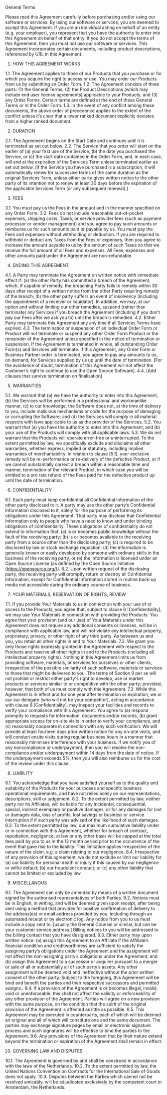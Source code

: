 General Terms

Please read this Agreement carefully before purchasing and/or using our software or services. By using our software or servces, you are deemed to accept this Agreement. If you are an individual acting on behalf of an entity (e.g. your employer), you represent that you have the authority to enter into this Agreement on behalf of that entity. If you do not accept the terms of this Agreement, then you must not use our software or services.  This Agreement incorporates certain documents, including product descriptions, referenced by URL in this Agreement.

1. HOW THIS AGREEMENT WORKS

1.1.	The Agreement applies to those of our Products that you purchase or for which you acquire the right to access or use. You may order our Products from us by submitting an Order Form.
1.2. The Agreement consists of three parts: (1) the General Terms; (2) the Product Descriptions (which may include end user license agreements) applicable to your Products; and (3) any Order Forms. Certain terms are defined at the end of these General Terms or in the Order Form. 
1.3. In the event of any conflict among these documents, the above order of precedence applies to the extent of the conflict unless it’s clear that a lower ranked document explicitly deviates from a higher ranked document.

2. DURATION

2.1. The Agreement begins on the Start Date and continues until it is terminated as set out below.
2.2. The Service that you order will start on the earlier of (a) your first use of the Service, (b) the date you purchased the Service, or (c) the start date contained in the Order Form, and, in each case, will end at the expiration of the Services Term unless terminated earlier as set out below. [If the Service you have purchased is a subscription, it will automatically renew for successive terms of the same duration as the original Services Term, unless either party gives written notice to the other party of its intention not to renew at least 30 days before the expiration of the applicable Services Term (or any subsequent renewal).]

3. FEES

3.1. You must pay us the Fees in the amount and in the manner specified on any Order Form.
3.2. Fees do not include reasonable out-of-pocket expenses, shipping costs, Taxes, or service provider fees (such as payment processor or vendor management) and you agree to pay such amounts or reimburse us for such amounts paid or payable by us. You must pay the Fees and expenses without withholding or deduction. If you are required to withhold or deduct any Taxes from the Fees or expenses, then you agree to increase the amount payable to us by the amount of such Taxes so that we receive the full amount of all Fees and expenses. All Fees, expenses and other amounts paid under the Agreement are non-refundable.

4. ENDING THIS AGREEMENT

4.1. A Party may terminate the Agreement on written notice with immediate effect if: (a) the other Party has committed a breach of the Agreement, which, if capable of remedy, the breaching Party fails to remedy within 30 days after receipt of a written notice from the other Party requiring remedy of the breach; (b) the other party suffers an event of insolvency (including the appointment of a receiver or liquidator). In addition, we may, at our option and without limiting our other remedies, suspend (rather than terminate) any Services if you breach the Agreement (including if you don’t pay our Fees after we ask you to) until the breach is remedied.
4.2. Either Party may terminate this Agreement any any time if all Services Terms have expired.
4.3. The termination or suspension of an individual Order Form or Product will not terminate or suspend any other Order Form Product or the remainder of the Agreement unless specified in the notice of termination or suspension. If the Agreement is terminated in whole, all outstanding Order Form(s) and Services will terminate. If this Agreement, any Order Form or Business Partner order is terminated, you agree to pay any amounts to us, on demand, for Services supplied by us up until the date of termination. [For the avoidance of doubt, termination of this Agreement will not affect the Customer’s right to continue to use the Open Source Software].
4.4. [Add clauses that survive termination on finalisation]

5. WARRANTIES

5.1. We warrant that (a) we have the authority to enter into this Agreement, (b) the Services will be performed in a professional and workmanlike manner, (c) to our knowledge, the Software does not, at the time of delivery to you, include malicious mechanisms or code for the purpose of damaging or corrupting the Software; and (d) the Services will comply in all material respects with laws applicable to us as the provider of the Services.
5.2. You warrant that (a) you have the authority to enter into this Agreement, and (b) your use of the Products will comply with all applicable laws.
5.3. We do not warrant that the Products will operate error-free or uninterrupted. To the extent permitted by law, we specifically exclude and disclaims all other warranties, whether express, implied or statutory, including implied warranties of merchantability. In relation to clause [5.1], your exclusive remedy will be re-performance or re-delivery of the defective Product, or if we cannot substantially correct a breach within a reasonable time and manner, termination of the relevant Product, in which case you will be entitled to a pro rata refund of the Fees paid for the defective product up until the date of termination.

6. CONFIDENTIALITY

6.1. Each party must keep confidential all Confidential Information of the other party disclosed to it.  A party may use the other party’s Confidential Information disclosed to it, solely for the purpose of performing its obligations under this Agreement.  That party may disclose that Confidential Information only to people who have a need to know and under binding obligations of confidentiality. These obligations of confidentiality do not extend to information that: (a) is or becomes public knowledge without the fault of the receiving party; (b) is or becomes available to the receiving party from a source other than the disclosing party; (c) is required to be disclosed by law or stock exchange regulation; (d) the information is generally known or easily developed by someone with ordinary skills in the business of the receiving party, or (e) the information is licensed under an Open Source License (as defined by the Open Source Initiative (https://opensource.org/)).
6.2. Upon written request of the disclosing party, the receiving party will promptly return or destroy all Confidential Information, except for Confidential Information stored in routine back-up media not accessible during the ordinary course of business.

7. YOUR MATERIALS, RESERVATION OF RIGHTS, REVIEW

7.1. If you provide Your Materials to us in connection with your use of or access to the Products, you agree that, subject to clause 6 [Confidentiality], we may use Your Materials in connection with providing the Products. You agree that your provision (and our use) of Your Materials under this Agreement does not require any additional consents or licenses, will be in compliance with applicable law, and will not violate any intellectual property, proprietary, privacy, or other right of any third party. As between us and you, you retain all other rights in and to Your Materials.
7.2. We grant you only those rights expressly granted in the Agreement with respect to the Products and reserve all other rights in and to the Products (including all intellectual property rights). Nothing in this Agreement limits us from providing software, materials, or services for ourselves or other clients, irrespective of the possible similarity of such software, materials or services to those that might be delivered to you. The terms of Section 9 per se will not prohibit or restrict either party's right to develop, use or market products or services similar to or competitive with the other party; provided, however, that both of us must comply with this Agreement.
7.3. While this Agreement is in effect and for one year after termination or expiration, we or our our delegate (who will not be your competitor), acting in accordance with clause 6 [Confidentiality], may inspect your facilities and records to verify your compliance with this Agreement. You agree to (a) respond promptly to requests for information, documents and/or records, (b) grant appropriate access for on-site visits in order to verify your compliance, and (c) reasonably cooperate in connection with any such verification. We will provide at least fourteen days prior written notice for any on-site visits, and will conduct onsite visits during regular business hours in a manner that reasonably minimises interference with your business. If we notify you of any noncompliance or underpayment, then you will resolve the non-compliance and/or underpayment within 14 days from the date of notice. If the underpayment exceeds 5%, then you will also reimburse us for the cost of the review under this clause.

8. LIABILITY

8.1. You acknowledge that you have satisfied yourself as to the quality and suitability of the Products for your purposes and specific business operational requirements, and have not relied solely on our representations, descriptions, skill or judgement.
8.2. To the extent permitted by law, neither party nor its Affiliates, will be liable for any incidental, consequential, special, indirect exemplary or punitive damages, or for any damages for lost or damages data, loss of profits, lost savings or business or service interruption if if such party was advised of the likelihood of such damages.
8.3. To the extent permitted by law, our maximum cumulative liability under or in connection with this Agreement, whether for breach of contract, repudiation, negligence, at law or any other basis will be capped at the total fees paid by you to us in the 12 month period prior to the occurrence of the event that gave rise to the liability.  This limitation applies irrespective of the nature of the claim, e.g. a claim relating to our negligence.
8.4. Irrespective of any provision of this agreement, we do not exclude or limit our liability for (a) our liability for personal death or injury if this caused by our negligence or wilful default; (b) our fraudulent conduct; or (c) any other liability that cannot be limited or excluded by law.

9. MISCELLANOUS

9.1. The Agreement can only be amended by means of a written document signed by the authorised representatives of both Parties.
9.2. Notices must be in English, in writing, and will be deemed given upon receipt, after being sent using a method that provides for positive confirmation of delivery to the address(es) or email address provided by you, including through an automated receipt or by electronic log. Any notice from you to us must include a copy sent to: [usually the General Counsel or similar, but can be your customer service address.] Billing notices to you will be addressed to the billing contact that you have designated.
9.3. Either party may upon written notice: (a) assign this Agreement to an Affiliate if the Affiliate’s financial condition and creditworthiness are sufficient to satisfy the assigning party’s obligations under the Agreement and the assignment will not affect the non-assigning party’s obligations under the Agreement; and (b) assign this Agreement to a successor or acquirer pursuant to a merger or sale of all or substantially all of such party’s assets. Any other assignment will be deemed void and ineffective without the prior written consent of the other party. Subject to the foregoing, this Agreement will be bind and benefit the parties and their respective successors and permitted assigns..
9.4. If a provision of the Agreement is or becomes illegal, invalid, void or unenforceable, this shall not affect the validity or enforceability of any other provision of the Agreement. Parties will agree on a new provision with the same purpose, on the condition that the spirit of the original provision of the Agreement is affected as little as possible. 
9.5. This Agreement may be executed in counterparts, each of which will be deemed an original and all of which will constitute one and the same document. The parties may exchange signature pages by email or electronic signature process and such signatures will be effective to bind the parties to the Agreement.
9.6. Any provisions of the Agreement that by their nature extend beyond the termination or expiration of the Agreement shall remain in effect.

10. GOVERNING LAW AND DISPUTES

10.1. The Agreement is governed by and shall be construed in accordance with the laws of the Netherlands. 
10.2. To the extent permitted by law, the United Nations Convention on Contracts for the International Sale of Goods does not apply.
10.3. Disputes between the Parties which cannot not be resolved amicably, will be adjudicated exclusively by the competent court in Amsterdam, the Netherlands.